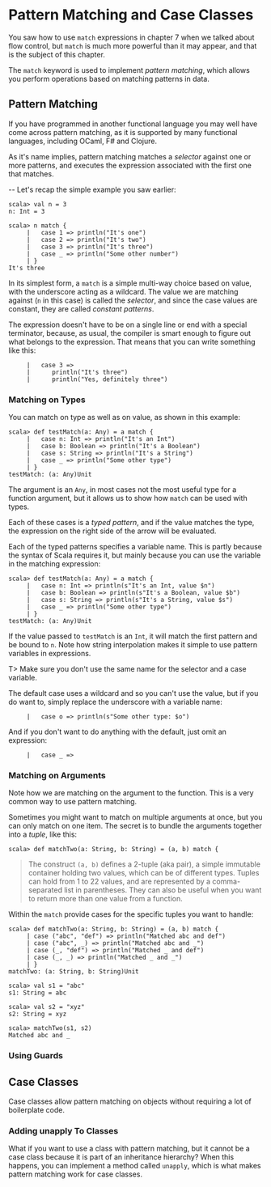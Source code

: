 # Pattern Matching and Case Classes

You saw how to use `match` expressions in chapter 7 when we talked about flow control, but `match` is much  more powerful than it may appear, and that is the subject of this chapter.

The `match` keyword is used to implement *pattern matching*, which allows you perform operations based on matching patterns in data.

## Pattern Matching

If you have programmed in another functional language you may well have come across pattern matching, as it is supported by many functional languages, including OCaml, F# and Clojure.

As it's name implies, pattern matching matches a *selector* against one or more patterns, and executes the expression associated with the first one that matches.

-- Let's recap the simple example you saw earlier:

~~~~~~~~
scala> val n = 3
n: Int = 3

scala> n match {
     |   case 1 => println("It's one")
     |   case 2 => println("It's two")
     |   case 3 => println("It's three")
     |   case _ => println("Some other number")
     | }
It's three
~~~~~~~~

In its simplest form, a `match` is a simple multi-way choice based on value, with the underscore acting as a wildcard. The value we are matching against (`n` in this case) is called the *selector*, and since the case values are constant, they are called *constant patterns*.

The expression doesn't have to be on a single line or end with a special terminator, because, as usual, the compiler is smart enough to figure out what belongs to the expression. That means that you can write something like this:

~~~~~~~~
     |   case 3 => 
     |      println("It's three")
     |      println("Yes, definitely three")
~~~~~~~~

### Matching on Types

You can match on type as well as on value, as shown in this example:

~~~~~~~~
scala> def testMatch(a: Any) = a match {
     |   case n: Int => println("It's an Int")
     |   case b: Boolean => println("It's a Boolean")
     |   case s: String => println("It's a String")
     |   case _ => println("Some other type")
     | }
testMatch: (a: Any)Unit
~~~~~~~~

The argument is an `Any`, in most cases not the most useful type for a function argument, but it allows us to show how `match` can be used with types.

Each of these cases is a *typed pattern*, and if the value matches the type, the expression on the right side of the arrow will be evaluated.

Each of the typed patterns specifies a variable name. This is partly because the syntax of Scala requires it, but mainly because you can use the variable in the matching expression:

~~~~~~~~
scala> def testMatch(a: Any) = a match {
     |   case n: Int => println(s"It's an Int, value $n")
     |   case b: Boolean => println(s"It's a Boolean, value $b")
     |   case s: String => println(s"It's a String, value $s")
     |   case _ => println("Some other type")
     | }
testMatch: (a: Any)Unit
~~~~~~~~

If the value passed to `testMatch` is an `Int`, it will match the first pattern and be bound to `n`. Note how string interpolation makes it simple to use pattern variables in expressions.

T> Make sure you don't use the same name for the selector and a case variable.

The default case uses a wildcard and so you can't use the value, but if you do want to, simply replace the underscore with a variable name:
 
~~~~~~~~
     |   case o => println(s"Some other type: $o")
~~~~~~~~

And if you don't want to do anything with the default, just omit an expression:

~~~~~~~~
     |   case _ =>
~~~~~~~~

### Matching on Arguments
Note how we are matching on the argument to the function. This is a very common way to use pattern matching.

Sometimes you might want to match on multiple arguments at once, but you can only match on one item. The secret is to bundle the arguments together into a *tuple*, like this:

~~~~~~~~
scala> def matchTwo(a: String, b: String) = (a, b) match {
~~~~~~~~

> The construct `(a, b)` defines a 2-tuple (aka pair), a simple immutable container holding two values, which can be of different types. Tuples can hold from 1 to 22 values, and are represented by a comma-separated list in parentheses. They can also be useful when you want to return more than one value from a function.

Within the `match` provide cases for the specific tuples you want to handle:

~~~~~~~~
scala> def matchTwo(a: String, b: String) = (a, b) match {
     | case ("abc", "def") => println("Matched abc and def")
     | case ("abc", _) => println("Matched abc and _")
     | case (_, "def") => println("Matched _ and def")
     | case (_, _) => println("Matched _ and _")
     | }
matchTwo: (a: String, b: String)Unit

scala> val s1 = "abc"
s1: String = abc

scala> val s2 = "xyz"
s2: String = xyz

scala> matchTwo(s1, s2)
Matched abc and _
~~~~~~~~

### Using Guards

## Case Classes
Case classes allow pattern matching on objects without requiring a lot of boilerplate code.

### Adding unapply To Classes

What if you want to use a class with pattern matching, but it cannot be a case class because it is part of an inheritance hierarchy? When this happens, you can implement a method called `unapply`, which is what makes pattern matching work for case classes.
